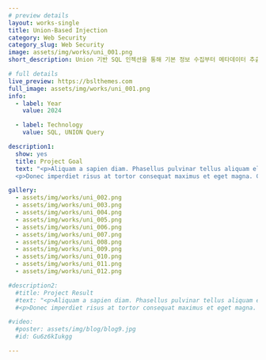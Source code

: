 ```yaml
---
# preview details
layout: works-single
title: Union-Based Injection
category: Web Security
category_slug: Web Security
image: assets/img/works/uni_001.png
short_description: Union 기반 SQL 인젝션을 통해 기본 정보 수집부터 메타데이터 추출, 최종 데이터 조회까지 단계적으로 데이터베이스 정보를 탈취하는 공격 실습

# full details
live_preview: https://bslthemes.com
full_image: assets/img/works/uni_001.png
info:
  - label: Year
    value: 2024

  - label: Technology
    value: SQL, UNION Query

description1:
  show: yes
  title: Project Goal
  text: "<p>Aliquam a sapien diam. Phasellus pulvinar tellus aliquam eleifend consectetur. Sed bibendum leo quis rutrum aliquetmorbi.</p>
  <p>Donec imperdiet risus at tortor consequat maximus et eget magna. Cras ornare sagittis augue, id sollicitudin justo tristique ut. Nullam ex enim, euismod vel bibendum ultrices, fringilla vel eros. Donec euismod leo lectus, et euismod metus euismod sed. Quisque quis suscipit ipsum, at pellentesque velit. Duis a congue sem.</p>"

gallery:
  - assets/img/works/uni_002.png
  - assets/img/works/uni_003.png
  - assets/img/works/uni_004.png
  - assets/img/works/uni_005.png
  - assets/img/works/uni_006.png
  - assets/img/works/uni_007.png
  - assets/img/works/uni_008.png
  - assets/img/works/uni_009.png
  - assets/img/works/uni_010.png
  - assets/img/works/uni_011.png
  - assets/img/works/uni_012.png

#description2:
  #title: Project Result
  #text: "<p>Aliquam a sapien diam. Phasellus pulvinar tellus aliquam eleifend #consectetur. Sed bibendum leo quis rutrum aliquetmorbi.</p>
  #<p>Donec imperdiet risus at tortor consequat maximus et eget magna. Cras ornare sagittis augue, id sollicitudin justo tristique ut. Nullam ex enim, euismod vel bibendum ultrices, fringilla vel eros. Donec euismod leo lectus, et euismod metus euismod sed. Quisque quis suscipit ipsum, at pellentesque velit. Duis a congue sem.</p>"

#video:
  #poster: assets/img/blog/blog9.jpg
  #id: Gu6z6kIukgg

---
```

